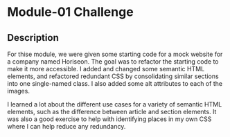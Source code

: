 # Module-01 Challenge

## Description
For thise module, we were given some starting code for a mock website for a company named Horiseon.  The goal was to refactor the starting code to make it more accessible.  I added and changed some semantic HTML elements, and refactored redundant CSS by consolidating similar sections into one single-named class. I also added some alt attributes to each of the images.  

I learned a lot about the different use cases for a variety of semantic HTML elements, such as the difference between article and section elements.  It was also a good exercise to help with identifying places in my own CSS where I can help reduce any redundancy.  

